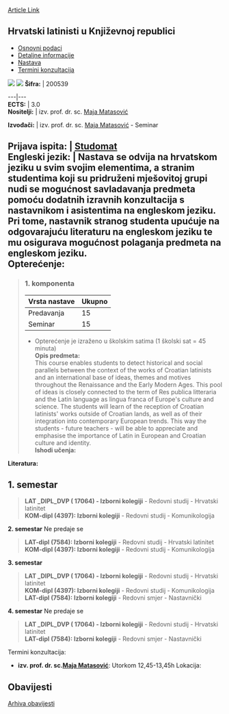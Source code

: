 [Article Link](https://www.fhs.hr/predmet/hlukr)

## Hrvatski latinisti u Književnoj republici
  * [Osnovni podaci](https://www.fhs.hr/predmet/hlukr#v1id-523754_50892_1_0 "Osnovni podaci")
  * [Detaljne informacije](https://www.fhs.hr/predmet/hlukr#v1id-523754_50892_1_1 "Detaljne informacije")
  * [Nastava](https://www.fhs.hr/predmet/hlukr#v1id-523754_50892_1_2 "Nastava")
  * [Termini konzultacija](https://www.fhs.hr/predmet/hlukr#v1id-523754_50892_1_3 "Termini konzultacija")


[![](https://www.fhs.hr/img/flags/gif/hr.gif)](https://www.fhs.hr/predmet/hlukr) [![](https://www.fhs.hr/img/flags/gif/gb.gif)](https://www.fhs.hr/en/course/clitlr)
**Šifra:** |  200539  
  
---|---  
**ECTS:** |  3.0   
**Nositelji:** |  izv. prof. dr. sc. [Maja Matasović](https://www.fhs.hr/djelatnik/maja.matasovic)   
  
**Izvođači:** |  izv. prof. dr. sc. [Maja Matasović](https://www.fhs.hr/djelatnik/maja.matasovic) - Seminar  
  
**Prijava ispita:** |  [Studomat](http://www.isvu.hr/studomat)  
**Engleski jezik:** |  Nastava se odvija na hrvatskom jeziku u svim svojim elementima, a stranim studentima koji su pridruženi mješovitoj grupi nudi se mogućnost savladavanja predmeta pomoću dodatnih izravnih konzultacija s nastavnikom i asistentima na engleskom jeziku. Pri tome, nastavnik stranog studenta upućuje na odgovarajuću literaturu na engleskom jeziku te mu osigurava mogućnost polaganja predmeta na engleskom jeziku.   
**Opterećenje:**  
---  
> ### 1. komponenta
> | Vrsta nastave | Ukupno  
> ---|---  
> Predavanja | 15  
> Seminar | 15  
> * Opterećenje je izraženo u školskim satima (1 školski sat = 45 minuta)   
**Opis predmeta:**  
> This course enables students to detect historical and social parallels between the context of the works of Croatian latinists and an international base of ideas, themes and motives throughout the Renaissance and the Early Modern Ages. This pool of ideas is closely connected to the term of Res publica litteraria and the Latin language as lingua franca of Europe's culture and science. The students will learn of the reception of Croatian latinists' works outside of Croatian lands, as well as of their integration into contemporary European trends. This way the students - future teachers - will be able to appreciate and emphasise the importance of Latin in European and Croatian culture and identity.  
**Ishodi učenja:**  

  
**Literatura:**  

  
**1. semestar**  
---  
> **LAT _DIPL_DVP ( 17064) - Izborni kolegiji** - Redovni studij - Hrvatski latinitet  
>  **KOM-dipl (4397): Izborni kolegiji** - Redovni studij - Komunikologija  
>   
  
**2. semestar** Ne predaje se  
> **LAT-dipl (7584): Izborni kolegiji** - Redovni studij - Hrvatski latinitet  
>  **KOM-dipl (4397): Izborni kolegiji** - Redovni studij - Komunikologija  
>   
  
**3. semestar**  
> **LAT _DIPL_DVP ( 17064) - Izborni kolegiji** - Redovni studij - Hrvatski latinitet  
>  **KOM-dipl (4397): Izborni kolegiji** - Redovni studij - Komunikologija  
>  **LAT-dipl (7584): Izborni kolegiji** - Redovni smjer - Nastavnički  
>   
  
**4. semestar** Ne predaje se  
> **LAT _DIPL_DVP ( 17064) - Izborni kolegiji** - Redovni studij - Hrvatski latinitet  
>  **LAT-dipl (7584): Izborni kolegiji** - Redovni smjer - Nastavnički  
>   
Termini konzultacija: 
  * **izv. prof. dr. sc.[Maja Matasović](https://www.fhs.hr/djelatnik/maja.matasovic)**: 
Utorkom 12,45-13,45h
Lokacija: 


## Obavijesti
[Arhiva obavijesti](https://www.fhs.hr/predmet/hlukr?@=2182q#news_115780 "Arhiva obavijesti")
